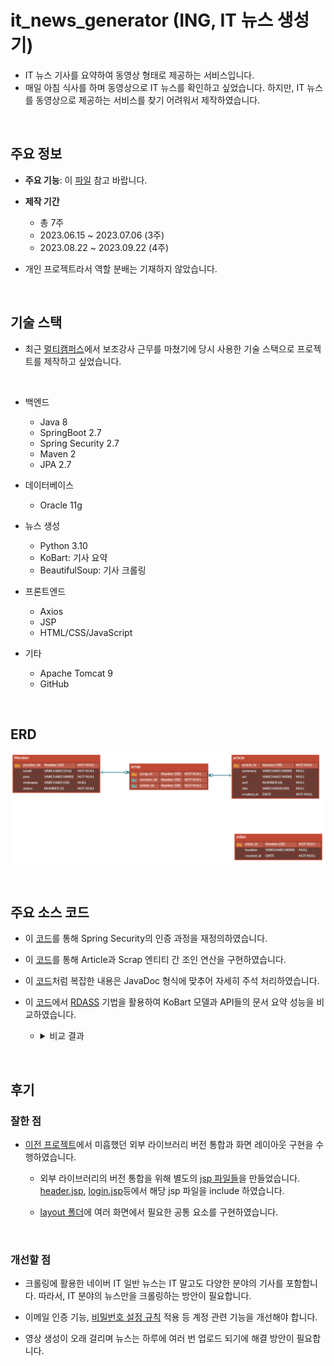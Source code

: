 # it_news_generator (ING, IT 뉴스 생성기)

* IT 뉴스 기사를 요약하여 동영상 형태로 제공하는 서비스입니다.
* 매일 아침 식사를 하며 동영상으로 IT 뉴스를 확인하고 싶었습니다. 하지만, IT 뉴스를 동영상으로 제공하는 서비스를 찾기 어려워서 제작하였습니다.

<br/>

## 주요 정보
* <b>주요 기능</b>: 이 [파일](https://drive.google.com/file/d/1ETtzkMOlt5W9-YM7uJKIrX3xLDRoCqsL/view) 참고 바랍니다.
* <b>제작 기간</b>
  * 총 7주 
  * 2023.06.15 ~ 2023.07.06 (3주)
  * 2023.08.22 ~ 2023.09.22 (4주)

* 개인 프로젝트라서 역할 분배는 기재하지 않았습니다.

<br/>

## 기술 스택

* 최근 [멀티캠퍼스](https://event.multicampus.com/backend)에서 보조강사 근무를 마쳤기에 당시 사용한 기술 스택으로 프로젝트를 제작하고 싶었습니다. 

<br/>

* 백엔드
  * Java 8
  * SpringBoot 2.7
  * Spring Security 2.7
  * Maven 2
  * JPA 2.7

* 데이터베이스
  * Oracle 11g

* 뉴스 생성
  * Python 3.10
  * KoBart: 기사 요약
  * BeautifulSoup: 기사 크롤링

* 프론트엔드
  * Axios
  * JSP
  * HTML/CSS/JavaScript

* 기타
  * Apache Tomcat 9
  * GitHub

<br/>

## ERD
![img](./readme/erd.png)

<br/>

## 주요 소스 코드

* 이 [코드](https://github.com/chkim4/it_news_generator/blob/f4090f5136b2b9aa17e837086397f52fdcaadcf0/ing/src/main/java/com/ing/config/CustomAuthenticationProvider.java#L19C78-L19C78)를 통해 Spring Security의 인증 과정을 재정의하였습니다.

* 이 [코드](https://github.com/chkim4/it_news_generator/blob/f4090f5136b2b9aa17e837086397f52fdcaadcf0/ing/src/main/java/com/ing/repository/ArticleRepository.java#L40)를 통해 Article과 Scrap 엔티티 간 조인 연산을 구현하였습니다.

* 이 [코드](https://github.com/chkim4/it_news_generator/blob/f4090f5136b2b9aa17e837086397f52fdcaadcf0/ing/src/main/java/com/ing/utils/NewsUtils.java#L57)처럼 복잡한 내용은 JavaDoc 형식에 맞추어 자세히 주석 처리하였습니다.

* 이 [코드](https://github.com/chkim4/it_news_generator_data/blob/29033997aabd62a765f04e3f75167a06c316a5db/test_alters/news_summary/compare_model.py#L31)에서 [RDASS](https://kakaoenterprise.github.io/deepdive/210729) 기법을 활용하여 KoBart 모델과 API들의 문서 요약 성능을 비교하였습니다. 

  * <details>
      <summary>비교 결과</summary>
      <img src = "./readme/text_summary_compare.png">
    </details>

<br/>

## 후기

### 잘한 점

* [이전 프로젝트](https://github.com/chkim4/drd)에서 미흡했던 외부 라이브러리 버전 통합과 화면 레이아웃 구현을 수행하였습니다.
  * 외부 라이브러리의 버전 통합을 위해 별도의 [jsp 파일들](https://github.com/chkim4/it_news_generator/tree/master/ing/src/main/webapp/WEB-INF/views/cdn)을 만들었습니다. [header.jsp](https://github.com/chkim4/it_news_generator/blob/f4090f5136b2b9aa17e837086397f52fdcaadcf0/ing/src/main/webapp/WEB-INF/views/layout/header.jsp#L16), [login.jsp](https://github.com/chkim4/it_news_generator/blob/f4090f5136b2b9aa17e837086397f52fdcaadcf0/ing/src/main/webapp/WEB-INF/views/login.jsp#L12)등에서 해당 jsp 파일을 include 하였습니다.

  * [layout 폴더](https://github.com/chkim4/it_news_generator/tree/master/ing/src/main/webapp/WEB-INF/views/layout)에 여러 화면에서 필요한 공통 요소를 구현하였습니다.

<br/>

### 개선할 점
* 크롤링에 활용한 네이버 IT 일반 뉴스는 IT 말고도 다양한 분야의 기사를 포함합니다. 따라서, IT 분야의 뉴스만을 크롤링하는 방안이 필요합니다.

* 이메일 인증 기능, [비밀번호 설정 규칙](https://www.kisa.or.kr/2060301/form?postSeq=8&page=1#fnPostAttachDownload) 적용 등 계정 관련 기능을 개선해야 합니다.

* 영상 생성이 오래 걸리며 뉴스는 하루에 여러 번 업로드 되기에 해결 방안이 필요합니다.